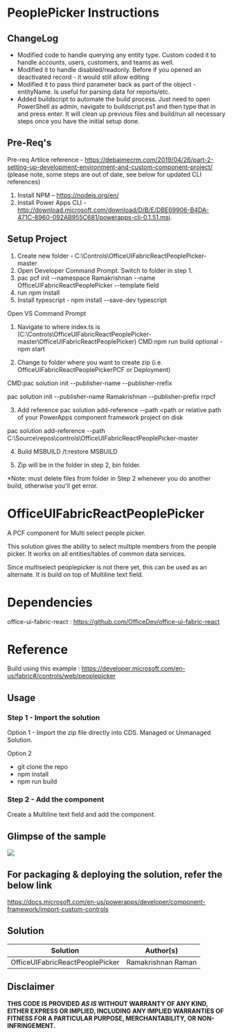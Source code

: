 # PeoplePicker Instructions

## ChangeLog

* Modified code to handle querying any entity type. Custom coded it to handle accounts, users, customers, and teams as well.
* Modified it to handle disabled/readonly. Before if you opened an deactivated record - it would still allow editing
* Modified it to pass third parameter back as part of the object - entityName. Is useful for parsing data for reports/etc.
* Added buildscript to automate the build process. Just need to open PowerShell as admin, navigate to buildscript.ps1 and then type that in and press enter. It will clean up previous files and build/run all necessary steps once you have the initial setup done. 

## Pre-Req's

Pre-req
Artilce reference - https://debajmecrm.com/2019/04/26/part-2-setting-up-development-environment-and-custom-component-project/ (please note, some steps are out of date, see below for updated CLI references)

1. Install NPM – https://nodejs.org/en/
2. Install Power Apps CLI - http://download.microsoft.com/download/D/B/E/DBE69906-B4DA-471C-8960-092AB955C681/powerapps-cli-0.1.51.msi.

## Setup Project

1. Create new folder - C:\Controls\OfficeUIFabricReactPeoplePicker-master
2. Open Developer Command Prompt. Switch to folder in step 1.
3. pac pcf init --namespace Ramakrishnan --name OfficeUIFabricReactPeoplePicker --template field
4. run npm install
5. Install typescript - npm install --save-dev typescript

Open VS Command Prompt

1. Navigate to where index.ts is (C:\Controls\OfficeUIFabricReactPeoplePicker-master\OfficeUIFabricReactPeoplePicker)
CMD:npm run build
optional -npm start

2. Change to folder where you want to create zip (i.e. OfficeUIFabricReactPeoplePickerPCF or Deployment)

CMD:pac solution init --publisher-name <enter your publisher name> --publisher-rrefix <enter your publisher name>

pac solution init --publisher-name Ramakrishnan --publisher-prefix rrpcf

3. Add reference
pac solution add-reference --path <path or relative path of your PowerApps component framework project on disk

pac solution add-reference --path C:\Source\repos\controls\OfficeUIFabricReactPeoplePicker-master

4. Build
MSBUILD /t:restore
MSBUILD

5. Zip will be in the folder in step 2, bin folder.

*Note: must delete files from folder in Step 2 whenever you do another build, otherwise you'll get error.

# OfficeUIFabricReactPeoplePicker

A PCF component for Multi select people picker. 

This solution gives the ability to select multiple members from the people picker. It works on all entities/tables of common data services.

Since multiselect peoplepicker is not there yet, this can be used as an alternate. It is build on top of Multiline text field.

# Dependencies
office-ui-fabric-react : https://github.com/OfficeDev/office-ui-fabric-react

# Reference 

Build using this example : https://developer.microsoft.com/en-us/fabric#/controls/web/peoplepicker

## Usage

### Step 1 - Import the solution

  Option 1 - Import the zip file directly into CDS. Managed or Unmanaged Solution.

  Option 2 
  - git clone the repo
  - npm install
  - npm run build
  
 ### Step 2 - Add the component
 Create a Multiline text field and add the component.

## Glimpse of the sample 

![](assets/Peoplepicker.gif)

## For packaging & deploying the solution, refer the below link

 https://docs.microsoft.com/en-us/powerapps/developer/component-framework/import-custom-controls 

## Solution

Solution|Author(s)
--------|---------
OfficeUIFabricReactPeoplePicker|Ramakrishnan Raman

## Disclaimer

**THIS CODE IS PROVIDED *AS IS* WITHOUT WARRANTY OF ANY KIND, EITHER EXPRESS OR IMPLIED, INCLUDING ANY IMPLIED WARRANTIES OF FITNESS FOR A PARTICULAR PURPOSE, MERCHANTABILITY, OR NON-INFRINGEMENT.**
